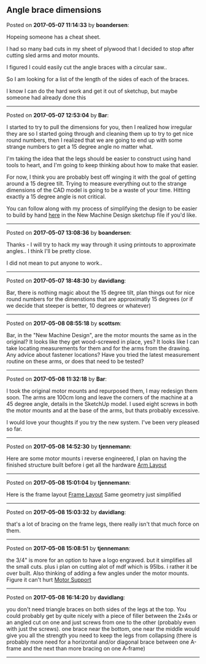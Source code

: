## Angle brace dimensions
Posted on **2017-05-07 11:14:33** by **boandersen**:

Hopeing someone has a cheat sheet.



I had so many bad cuts in my sheet of plywood that I decided to stop after cutting sled arms and motor mounts.

I figured I could easily cut the angle braces with a circular saw.. 



So I am looking for a list of the length of the sides of each of the braces. 



I know I can do the hard work and get it out of sketchup, but maybe someone had already done this

---

Posted on **2017-05-07 12:53:04** by **Bar**:

I started to try to pull the dimensions for you, then I realized how irregular they are so I started going through and cleaning them up to try to get nice round numbers, then I realized that we are going to end up with some strange numbers to get a 15 degree angle no matter what.



I'm taking the idea that the legs should be easier to construct using hand tools to heart, and I'm going to keep thinking about how to make that easier. 



For now, I think you are probably best off winging it with the goal of getting around a 15 degree tilt. Trying to measure everything out to the strange dimensions of the CAD model is going to be a waste of your time. Hitting exactly a 15 degree angle is not critical.



You can follow along with my process of simplifying the design to be easier to build by hand [here](https://github.com/MaslowCNC/Mechanics/tree/Add-new-design-option) in the New Machine Design sketchup file if you'd like.

---

Posted on **2017-05-07 13:08:36** by **boandersen**:

Thanks - I will try to hack my way through it using printouts to approximate angles.. I think I'll be pretty close.



I did not mean to put anyone to work..

---

Posted on **2017-05-07 18:48:30** by **davidlang**:

Bar, there is nothing magic about the 15 degree tilt, plan things out for nice round numbers for the dimenstions that are approximatly 15 degrees (or if we decide that steeper is better, 10 degrees or whatever)

---

Posted on **2017-05-08 08:55:18** by **scottsm**:

Bar, in the "New Machine Design", are the motor mounts the same as in the original? It looks like they get wood-screwed in place, yes? It looks like I can take locating measurements for them and for the arms from the drawing. Any advice about fastener locations? Have you tried the latest measurement routine on these arms, or does that need to be tested?

---

Posted on **2017-05-08 11:32:18** by **Bar**:

I took the original motor mounts and repurposed them, I may redesign them soon. The arms are 100cm long and leave the corners of the machine at a 45 degree angle, details in the SketchUp model. I used eight screws in both the motor mounts and at the base of the arms, but thats probably excessive.



I would love your thoughts if you try the new system. I've been very pleased so far.

---

Posted on **2017-05-08 14:52:30** by **tjennemann**:

Here are some motor mounts i reverse engineered, I plan on having the finished structure built before i get all the hardware  [Arm Layout](/images/ya/zb/yazb_armlayout.jpg.jpg)

---

Posted on **2017-05-08 15:01:04** by **tjennemann**:

Here is the frame layout [Frame Layout](/images/bj/fO/bjfO_framelayout.jpg.jpg)  Same geometry just simplified

---

Posted on **2017-05-08 15:03:32** by **davidlang**:

that's a lot of bracing on the frame legs, there really isn't that much force on them.

---

Posted on **2017-05-08 15:08:51** by **tjennemann**:

the 3/4" is more for an option to have a logo engraved. but it simplifies all the small cuts. plus i plan on cutting alot of mdf which is 95lbs. i rather it be over built. Also thinking of adding a few angles under the motor mounts. Figure it can't hurt [Motor Support](/images/9i/WX/9iWX_motorsupport.jpg.jpg)

---

Posted on **2017-05-08 16:14:20** by **davidlang**:

you don't need triangle braces on both sides of the legs at the top. You could probably get by quite nicely with a piece of filler between the 2x4s or an angled cut on one and just screws from one to the other (probably even with just the screws). one brace near the bottom, one near the middle would give you all the strength you need to keep the legs from collapsing (there is probably more need for a horizontal and/or diagonal brace between one A-frame and the next than more bracing on one A-frame)

---

